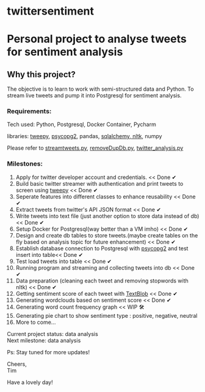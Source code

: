 # twittersentiment
<h1>Personal project to analyse tweets for sentiment analysis</h1>

<h2>Why this project?</h2>
<p>The objective is to learn to work with semi-structured data and Python. To stream live tweets and pump it into Postgresql for sentiment analysis. 

<h3>Requirements:</h3>
<p>Tech used: Python, Postgresql, Docker Container, Pycharm</p>
<p>libraries: <a href="http://docs.tweepy.org/en/latest/">tweepy</a>, <a href="http://initd.org/psycopg/docs/install.html">psycopg2</a>, pandas, <a href="https://docs.sqlalchemy.org/en/13/core/tutorial.html">sqlalchemy</a><a href="https://www.nltk.org/install.html">, nltk</a>, numpy</p>

Please refer to <a href="https://github.com/imtimwong/twittersentiment/blob/feature1/streamtweets.py">streamtweets.py</a>, <a href="https://github.com/imtimwong/twittersentiment/blob/master/removeDupDb.py">removeDupDb.py</a>, <a href="https://github.com/imtimwong/twittersentiment/blob/master/twitter_analysis.py">twitter_analysis.py</a>

<h3>Milestones:</h3> 
<ol>
<li>Apply for twitter developer account and credentials. << Done &#10004;</li>
<li>Build basic twitter streamer with authentication and print tweets to screen using <a href="http://docs.tweepy.org/en/latest/">tweepy</a> << Done &#10004;</li>
<li>Seperate features into different classes to enhance reusability << Done &#10004;</li>
<li>Extract tweets from twitter's API JSON format << Done &#10004;</li>
<li>Write tweets into text file (just another option to store data instead of db) << Done &#10004;</li>
<li>Setup Docker for Postgresql(way better than a VM imho) << Done &#10004;</li>
<li>Design and create db tables to store tweets.(maybe create tables on the fly based on analysis topic for future enhancement) << Done &#10004;</li>
<li>Establish database connection to Postgresql with <a href="http://initd.org/psycopg/docs/install.html">psycopg2</a> and test insert into table<< Done &#10004;</li>
<li>Test load tweets into table << Done &#10004;</li>
<li> Running program and streaming and collecting tweets into db << Done &#10004;</li>
<li> Data preparation (cleaning each tweet and removing stopwords with nltk) << Done &#10004;</li>

<li> Getting sentiment score of each tweet with <a href="https://textblob.readthedocs.io/en/dev/"> TextBlob</a> << Done &#10004;</li>

<li> Generating wordclouds based on sentiment score << Done &#10004;</li>
<li> Generating word count frequency graph << WIP &#128736;</li>
<li> Generating pie chart to show sentiment type : positive, negative, neutral </li>
<li> More to come...</li>
</ol>

Current project status: data analysis <br>
Next milestone: data analysis

Ps: Stay tuned for more updates! 


Cheers,<br>
Tim

Have a lovely day! </p>
